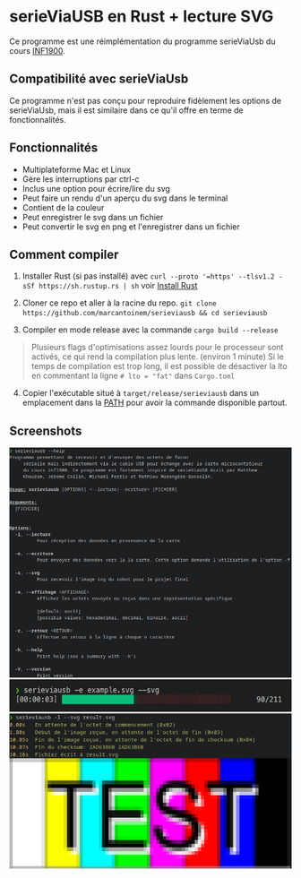 # serieViaUSB en Rust + lecture SVG
Ce programme est une réimplémentation du programme serieViaUsb du cours [INF1900](https://cours.polymtl.ca/inf1900/).

## Compatibilité avec serieViaUsb
Ce programme n'est pas conçu pour reproduire fidèlement les options de serieViaUsb, mais il est similaire dans ce qu'il offre en terme de fonctionnalités.

## Fonctionnalités
- Multiplateforme Mac et Linux
- Gère les interruptions par ctrl-c
- Inclus une option pour écrire/lire du svg
- Peut faire un rendu d'un aperçu du svg dans le terminal
- Contient de la couleur
- Peut enregistrer le svg dans un fichier
- Peut convertir le svg en png et l'enregistrer dans un fichier

## Comment compiler
1. Installer Rust (si pas installé) avec `curl --proto '=https' --tlsv1.2 -sSf https://sh.rustup.rs | sh` voir [Install Rust](https://www.rust-lang.org/tools/install)

2. Cloner ce repo et aller à la racine du repo. `git clone https://github.com/marcantoinem/serieviausb && cd serieviausb`

3. Compiler en mode release avec la commande `cargo build --release`
> Plusieurs flags d'optimisations assez lourds pour le processeur sont activés, ce qui rend la compilation plus lente. (environ 1 minute)
Si le temps de compilation est trop long, il est possible de désactiver la lto en commentant la ligne `# lto = "fat"` dans `Cargo.toml`

4. Copier l'exécutable situé à `target/release/serieviausb` dans un emplacement dans la [PATH](https://en.wikipedia.org/wiki/PATH_(variable)) pour avoir la commande disponible partout.

## Screenshots
![Menu d'aide](screenshots/help.png)
![Envoi de fichier](screenshots/envoi.png)
![Exemple de SVG](screenshots/receptionsvg.png)